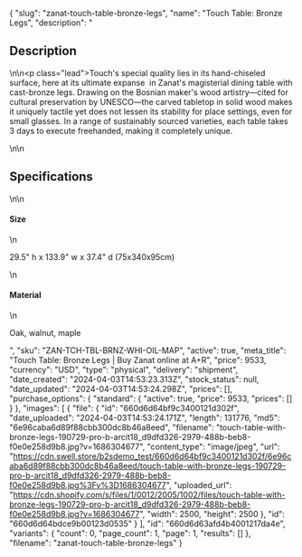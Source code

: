 {
  "slug": "zanat-touch-table-bronze-legs",
  "name": "Touch Table: Bronze Legs",
  "description": "<h2>Description</h2>\n<!-- split -->\n<p class=\"lead\">Touch's special quality lies in its hand-chiseled surface, here at its ultimate expanse  in Zanat's magisterial dining table with cast-bronze legs. Drawing on the Bosnian maker's wood artistry—cited for cultural preservation by UNESCO—the carved tabletop in solid wood makes it uniquely tactile yet does not lessen its stability for place settings, even for small glasses. In a range of sustainably sourced varieties, each table takes 3 days to execute freehanded, making it completely unique. </p>\n<!-- split -->\n<h2>Specifications</h2>\n<!-- split -->\n<h4>Size</h4>\n<p>29.5\" h x 133.9\" w x 37.4\" d (75x340x95cm)</p>\n<h4>Material</h4>\n<p>Oak, walnut, maple</p>",
  "sku": "ZAN-TCH-TBL-BRNZ-WHI-OIL-MAP",
  "active": true,
  "meta_title": "Touch Table: Bronze Legs | Buy Zanat online at A+R",
  "price": 9533,
  "currency": "USD",
  "type": "physical",
  "delivery": "shipment",
  "date_created": "2024-04-03T14:53:23.313Z",
  "stock_status": null,
  "date_updated": "2024-04-03T14:53:24.298Z",
  "prices": [],
  "purchase_options": {
    "standard": {
      "active": true,
      "price": 9533,
      "prices": []
    }
  },
  "images": [
    {
      "file": {
        "id": "660d6d64bf9c3400121d302f",
        "date_uploaded": "2024-04-03T14:53:24.171Z",
        "length": 131776,
        "md5": "6e96caba6d89f88cbb300dc8b46a8eed",
        "filename": "touch-table-with-bronze-legs-190729-pro-b-arcit18_d9dfd326-2979-488b-beb8-f0e0e258d9b8.jpg?v=1686304677",
        "content_type": "image/jpeg",
        "url": "https://cdn.swell.store/b2sdemo_test/660d6d64bf9c3400121d302f/6e96caba6d89f88cbb300dc8b46a8eed/touch-table-with-bronze-legs-190729-pro-b-arcit18_d9dfd326-2979-488b-beb8-f0e0e258d9b8.jpg%3Fv%3D1686304677",
        "uploaded_url": "https://cdn.shopify.com/s/files/1/0012/2005/1002/files/touch-table-with-bronze-legs-190729-pro-b-arcit18_d9dfd326-2979-488b-beb8-f0e0e258d9b8.jpg?v=1686304677",
        "width": 2500,
        "height": 2500
      },
      "id": "660d6d64bdce9b00123d0535"
    }
  ],
  "id": "660d6d63afd4b4001217da4e",
  "variants": {
    "count": 0,
    "page_count": 1,
    "page": 1,
    "results": []
  },
  "filename": "zanat-touch-table-bronze-legs"
}